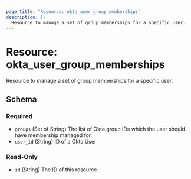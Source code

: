 ```yaml
---
page_title: "Resource: okta_user_group_memberships"
description: |-
  Resource to manage a set of group memberships for a specific user.
---
```


# Resource: okta_user_group_memberships

Resource to manage a set of group memberships for a specific user.

<!-- schema generated by tfplugindocs -->

## Schema

### Required

- `groups` (Set of String) The list of Okta group IDs which the user should have membership managed for.
- `user_id` (String) ID of a Okta User

### Read-Only

- `id` (String) The ID of this resource.
